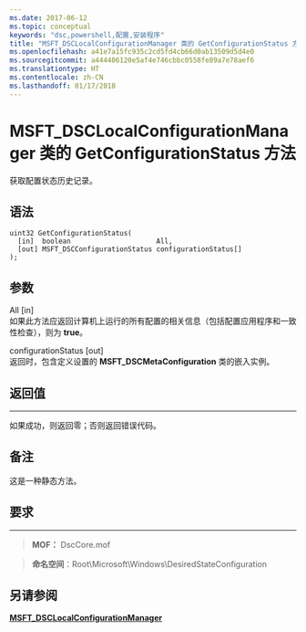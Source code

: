 ```yaml
---
ms.date: 2017-06-12
ms.topic: conceptual
keywords: "dsc,powershell,配置,安装程序"
title: "MSFT_DSCLocalConfigurationManager 类的 GetConfigurationStatus 方法"
ms.openlocfilehash: a41e7a15fc935c2cd5fd4cb66d0ab13509d5d4e0
ms.sourcegitcommit: a444406120e5af4e746cbbc0558fe89a7e78aef6
ms.translationtype: HT
ms.contentlocale: zh-CN
ms.lasthandoff: 01/17/2018
---
```

# <a name="getconfigurationstatus-method-of-the-msftdsclocalconfigurationmanager-class"></a>MSFT_DSCLocalConfigurationManager 类的 GetConfigurationStatus 方法

获取配置状态历史记录。

<a name="syntax"></a>语法
------

```mof
uint32 GetConfigurationStatus(
  [in]  boolean                     All,
  [out] MSFT_DSCConfigurationStatus configurationStatus[]
);
```

<a name="parameters"></a>参数
----------

All \[in\]  
如果此方法应返回计算机上运行的所有配置的相关信息（包括配置应用程序和一致性检查），则为 **true**。

configurationStatus \[out\]  
返回时，包含定义设置的 **MSFT_DSCMetaConfiguration** 类的嵌入实例。

## <a name="return-value"></a>返回值
------------

如果成功，则返回零；否则返回错误代码。

## <a name="remarks"></a>备注

这是一种静态方法。

## <a name="requirements"></a>要求
------------
>**MOF：** DscCore.mof

>**命名空间**：Root\Microsoft\Windows\DesiredStateConfiguration


## <a name="see-also"></a>另请参阅


[**MSFT_DSCLocalConfigurationManager**](msft-dsclocalconfigurationmanager.md)


 

 



